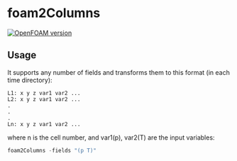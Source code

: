 # foam2Columns

[![OpenFOAM version](https://img.shields.io/badge/OpenFOAM-7-brightgreen)](https://github.com/OpenFOAM/OpenFOAM-7)

## Usage

It supports any number of fields and transforms them to this format (in each time directory):
```
L1: x y z var1 var2 ...
L2: x y z var1 var2 ...
.
.
.
Ln: x y z var1 var2 ...
```
where n is the cell number, and var1(p), var2(T) are the input variables:

```c++
foam2Columns -fields "(p T)"
```
